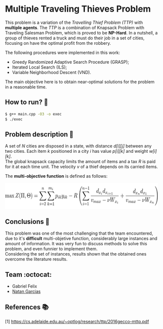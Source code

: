

# Multiple Traveling Thieves Problem

This problem is a variation of the _Travelling Thief Problem (TTP)_ with **multiple agents**. The _TTP_ is a combination of Knapsack Problem with Traveling Salesman Problem, which is proved to be **NP-Hard**. In a nutshell, a group of thieves rented a truck and must do their job in a set of cities, focusing on have the optimal profit from the robbery.  

The following procedures were implemented in this work:
- Greedy Randomized Adaptive Search Procedure (GRASP);
- Iterated Local Search (ILS);
- Variable Neighborhood Descent (VND).

The main objective here is to obtain near-optimal solutions for the problem in a reasonable time.

## How to run? :running:
```bash
$ g++ main.cpp -O3 -o exec
$ ./exec
```
## Problem description :ledger:

A set of _N_ cities are disposed in a state, with distance _d[i][j]_ between any two cities. Each item _k_ positioned in a city _i_ has value _p[i][k]_ and weight _w[i][k]_.  
The global knapsack capacity limits the amount of items and a tax _R_ is paid for it at each time unit. The velocity _v_ of a thief depends on its carried items. 

The **multi-objective function** is defined as follows:

<p align="center">
  <img src="assets/obj_function.png" align=center width=620 height=85/>
</p>


## Conclusions :mag_right:

  This problem was one of the most challenging that the team encountered, due to it's **difficult** multi-objetive function, considerably large instances and amount of information. It was very fun to discuss methods to solve this problem, and even funnier to implement them.  
Considering the set of instances, results shown that the obtained ones overcome the literature results.

## Team :octocat:

* Gabriel Felix 
* [Natan Garcias](https://github.com/NatanGarcias) 

## References :books:
[1] https://cs.adelaide.edu.au/~optlog/research/ttp/2016gecco-mttp.pdf


